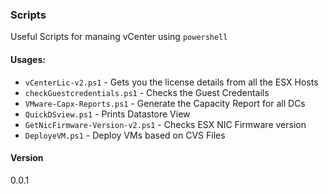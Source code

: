### Scripts

Useful Scripts for manaing vCenter using `powershell`



#### Usages:

* `vCenterLic-v2.ps1` - Gets you the license details from all the ESX Hosts
* `checkGuestcredentials.ps1` - Checks the Guest Credentails
* `VMware-Capx-Reports.ps1` - Generate the Capacity Report for all DCs
* `QuickDSview.ps1` - Prints Datastore View
* `GetNicFirmware-Version-v2.ps1` - Checks ESX NIC Firmware version
* `DeployeVM.ps1` - Deploy VMs based on CVS Files


#### Version
0.0.1
